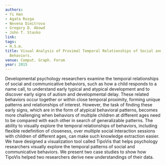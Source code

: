 ```yaml
---
authors:
- Yi Han
- Agata Rozga
- Nevena Dimitrova
- Gregory D. Abowd
- John T. Stasko
link:
tags:
- H.5.m.
title: Visual Analysis of Proximal Temporal Relationships of Social and Communicative
  Behaviors.
venue: Comput. Graph. Forum
year: 2015
---
```

Developmental psychology researchers examine the temporal relationships of social and communicative behaviors, such as how a child responds to a name call, to understand early typical and atypical development and to discover early signs of autism and developmental delay. These related behaviors occur together or within close temporal proximity, forming unique patterns and relationships of interest. However, the task of finding these early signs, which are in the form of atypical behavioral patterns, becomes more challenging when behaviors of multiple children at different ages need to be compared with each other in search of generalizable patterns. The ability to visually explore the temporal relationships of behaviors, including flexible redefinition of closeness, over multiple social interaction sessions with children of different ages, can make such knowledge extraction easier. We have designed a visualization tool called TipoVis that helps psychology researchers visually explore the temporal patterns of social and communicative behaviors. We present two case studies to show how TipoVis helped two researchers derive new understandings of their data.
